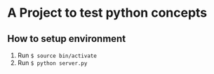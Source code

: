 # A Project to test python concepts

## How to setup environment

1. Run `$ source bin/activate`
2. Run `$ python server.py`
